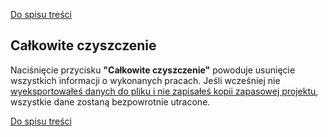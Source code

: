 [Do spisu treści](/service/doc/?cid=steklo)
## Całkowite czyszczenie

Naciśnięcie przycisku **"Całkowite czyszczenie"** powoduje usunięcie wszystkich informacji o wykonanych pracach.
Jeśli wcześniej nie [wyeksportowałeś danych do pliku i nie zapisałeś kopii zapasowej projektu](/service/doc/?cid=steklo&s=import-export), wszystkie dane zostaną bezpowrotnie utracone.

[Do spisu treści](/service/doc/?cid=steklo)